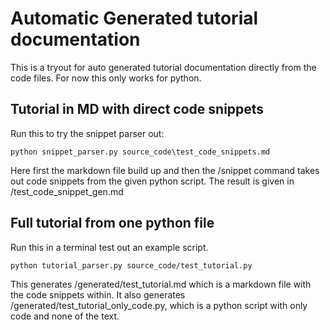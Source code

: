 # Automatic Generated tutorial documentation

This is a tryout for auto generated tutorial documentation directly from the code files. For now this only works for python.

## Tutorial in MD with direct code snippets
Run this to try the snippet parser out:

    python snippet_parser.py source_code\test_code_snippets.md

Here first the markdown file build up and then the /snippet command takes out code snippets from the given python script. The result is given in /test_code_snippet_gen.md

## Full tutorial from one python file

 Run this in a terminal test out an example script.

    python tutorial_parser.py source_code/test_tutorial.py

This generates /generated/test_tutorial.md which is a markdown file with the code snippets within. It also generates /generated/test_tutorial_only_code.py, which is a python script with only code and none of the text.
